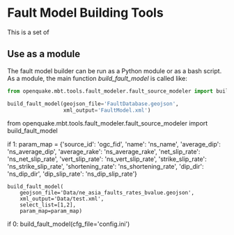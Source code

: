 # Fault Model Building Tools

This is a set of

## Use as a module

The fault model builder can be run as a Python module or as a bash script.
As a module, the main function *build_fault_model* is called like:

```python
from openquake.mbt.tools.fault_modeler.fault_source_modeler import build_fault_model

build_fault_model(geojson_file='FaultDatabase.geojson',
                  xml_output='FaultModel.xml')
```




from openquake.mbt.tools.fault_modeler.fault_source_modeler import build_fault_model

if 1:
    param_map = {'source_id': 'ogc_fid',
                 'name': 'ns_name',
                 'average_dip': 'ns_average_dip',
                 'average_rake': 'ns_average_rake',
                 'net_slip_rate': 'ns_net_slip_rate',
                 'vert_slip_rate': 'ns_vert_slip_rate',
                 'strike_slip_rate': 'ns_strike_slip_rate',
                 'shortening_rate': 'ns_shortening_rate',
                 'dip_dir': 'ns_dip_dir',
                 'dip_slip_rate': 'ns_dip_slip_rate'}

    build_fault_model(
        geojson_file='Data/ne_asia_faults_rates_bvalue.geojson',
        xml_output='Data/test.xml',
        select_list=[1,2],
        param_map=param_map)

if 0:
    build_fault_model(cfg_file='config.ini')


